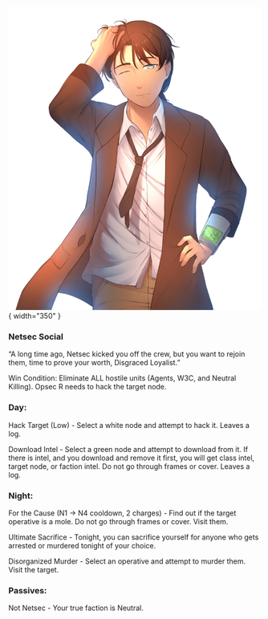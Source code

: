 ![disgracedloyalist.png](Images/disgracedloyalist.png){ width="350" }

### **Netsec Social**

“A long time ago, Netsec kicked you off the crew, but you want to rejoin them, time to prove your worth, Disgraced Loyalist.”

Win Condition: Eliminate ALL hostile units (Agents, W3C, and Neutral Killing). Opsec R needs to hack the target node.

### **Day:**

Hack Target (Low) - Select a white node and attempt to hack it. Leaves a log.

Download Intel - Select a green node and attempt to download from it. If there is intel, and you download and remove it first, you will get class intel, target node, or faction intel. Do not go through frames or cover. Leaves a log.

### **Night:**

For the Cause (N1 -> N4 cooldown, 2 charges) - Find out if the target operative is a mole. Do not go through frames or cover. Visit them.

Ultimate Sacrifice - Tonight, you can sacrifice yourself for anyone who gets arrested or murdered tonight of your choice.

Disorganized Murder - Select an operative and attempt to murder them. Visit the target.

### **Passives:**

Not Netsec - Your true faction is Neutral.